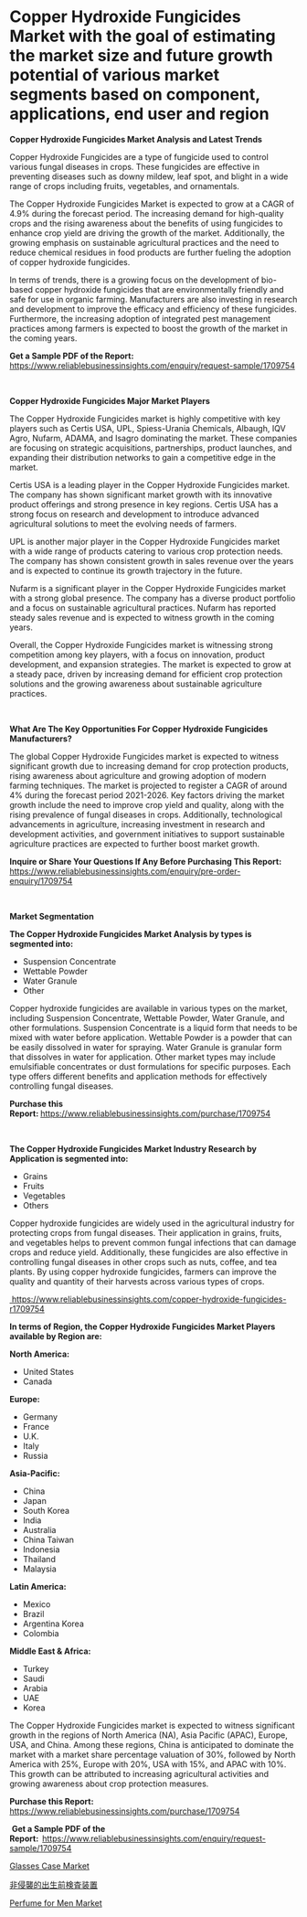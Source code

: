 <p><h1>Copper Hydroxide Fungicides Market with the goal of estimating the market size and future growth potential of various market segments based on component, applications, end user and region</h1></p><p><strong>Copper Hydroxide Fungicides Market Analysis and Latest Trends</strong></p>
<p><p>Copper Hydroxide Fungicides are a type of fungicide used to control various fungal diseases in crops. These fungicides are effective in preventing diseases such as downy mildew, leaf spot, and blight in a wide range of crops including fruits, vegetables, and ornamentals.</p><p>The Copper Hydroxide Fungicides Market is expected to grow at a CAGR of 4.9% during the forecast period. The increasing demand for high-quality crops and the rising awareness about the benefits of using fungicides to enhance crop yield are driving the growth of the market. Additionally, the growing emphasis on sustainable agricultural practices and the need to reduce chemical residues in food products are further fueling the adoption of copper hydroxide fungicides.</p><p>In terms of trends, there is a growing focus on the development of bio-based copper hydroxide fungicides that are environmentally friendly and safe for use in organic farming. Manufacturers are also investing in research and development to improve the efficacy and efficiency of these fungicides. Furthermore, the increasing adoption of integrated pest management practices among farmers is expected to boost the growth of the market in the coming years.</p></p>
<p><strong>Get a Sample PDF of the Report:&nbsp;</strong> <a href="https://www.reliablebusinessinsights.com/enquiry/request-sample/1709754">https://www.reliablebusinessinsights.com/enquiry/request-sample/1709754</a></p>
<p>&nbsp;</p>
<p><strong>Copper Hydroxide Fungicides Major Market Players</strong></p>
<p><p>The Copper Hydroxide Fungicides market is highly competitive with key players such as Certis USA, UPL, Spiess-Urania Chemicals, Albaugh, IQV Agro, Nufarm, ADAMA, and Isagro dominating the market. These companies are focusing on strategic acquisitions, partnerships, product launches, and expanding their distribution networks to gain a competitive edge in the market.</p><p>Certis USA is a leading player in the Copper Hydroxide Fungicides market. The company has shown significant market growth with its innovative product offerings and strong presence in key regions. Certis USA has a strong focus on research and development to introduce advanced agricultural solutions to meet the evolving needs of farmers.</p><p>UPL is another major player in the Copper Hydroxide Fungicides market with a wide range of products catering to various crop protection needs. The company has shown consistent growth in sales revenue over the years and is expected to continue its growth trajectory in the future.</p><p>Nufarm is a significant player in the Copper Hydroxide Fungicides market with a strong global presence. The company has a diverse product portfolio and a focus on sustainable agricultural practices. Nufarm has reported steady sales revenue and is expected to witness growth in the coming years.</p><p>Overall, the Copper Hydroxide Fungicides market is witnessing strong competition among key players, with a focus on innovation, product development, and expansion strategies. The market is expected to grow at a steady pace, driven by increasing demand for efficient crop protection solutions and the growing awareness about sustainable agriculture practices.</p></p>
<p>&nbsp;</p>
<p><strong>What Are The Key Opportunities For Copper Hydroxide Fungicides Manufacturers?</strong></p>
<p><p>The global Copper Hydroxide Fungicides market is expected to witness significant growth due to increasing demand for crop protection products, rising awareness about agriculture and growing adoption of modern farming techniques. The market is projected to register a CAGR of around 4% during the forecast period 2021-2026. Key factors driving the market growth include the need to improve crop yield and quality, along with the rising prevalence of fungal diseases in crops. Additionally, technological advancements in agriculture, increasing investment in research and development activities, and government initiatives to support sustainable agriculture practices are expected to further boost market growth.</p></p>
<p><strong>Inquire or Share Your Questions If Any Before Purchasing This Report:</strong> <a href="https://www.reliablebusinessinsights.com/enquiry/pre-order-enquiry/1709754">https://www.reliablebusinessinsights.com/enquiry/pre-order-enquiry/1709754</a></p>
<p>&nbsp;</p>
<p><strong>Market Segmentation</strong></p>
<p><strong>The Copper Hydroxide Fungicides Market Analysis by types is segmented into:</strong></p>
<p><ul><li>Suspension Concentrate</li><li>Wettable Powder</li><li>Water Granule</li><li>Other</li></ul></p>
<p><p>Copper hydroxide fungicides are available in various types on the market, including Suspension Concentrate, Wettable Powder, Water Granule, and other formulations. Suspension Concentrate is a liquid form that needs to be mixed with water before application. Wettable Powder is a powder that can be easily dissolved in water for spraying. Water Granule is granular form that dissolves in water for application. Other market types may include emulsifiable concentrates or dust formulations for specific purposes. Each type offers different benefits and application methods for effectively controlling fungal diseases.</p></p>
<p><strong>Purchase this Report:&nbsp;</strong><a href="https://www.reliablebusinessinsights.com/purchase/1709754">https://www.reliablebusinessinsights.com/purchase/1709754</a></p>
<p>&nbsp;</p>
<p><strong>The Copper Hydroxide Fungicides Market Industry Research by Application is segmented into:</strong></p>
<p><ul><li>Grains</li><li>Fruits</li><li>Vegetables</li><li>Others</li></ul></p>
<p><p>Copper hydroxide fungicides are widely used in the agricultural industry for protecting crops from fungal diseases. Their application in grains, fruits, and vegetables helps to prevent common fungal infections that can damage crops and reduce yield. Additionally, these fungicides are also effective in controlling fungal diseases in other crops such as nuts, coffee, and tea plants. By using copper hydroxide fungicides, farmers can improve the quality and quantity of their harvests across various types of crops.</p></p>
<p><a href="https://www.reliablebusinessinsights.com/copper-hydroxide-fungicides-r1709754">&nbsp;https://www.reliablebusinessinsights.com/copper-hydroxide-fungicides-r1709754</a></p>
<p><strong>In terms of Region, the Copper Hydroxide Fungicides Market Players available by Region are:</strong></p>
<p>
    <p> <strong> North America: </strong>
        <ul>
            <li>United States</li>
            <li>Canada</li>
        </ul>
        </p> 
    <p> <strong> Europe: </strong>
        <ul>
            <li>Germany</li>
            <li>France</li>
            <li>U.K.</li>
            <li>Italy</li>
            <li>Russia</li>
        </ul>
        </p> 
    <p> <strong> Asia-Pacific: </strong>
        <ul>
            <li>China</li>
            <li>Japan</li>
            <li>South Korea</li>
            <li>India</li>
            <li>Australia</li>
            <li>China Taiwan</li>
            <li>Indonesia</li>
            <li>Thailand</li>
            <li>Malaysia</li>
        </ul>
        </p> 
    <p> <strong> Latin America: </strong>
        <ul>
            <li>Mexico</li>
            <li>Brazil</li>
            <li>Argentina Korea</li>
            <li>Colombia</li>
        </ul>
        </p> 
    <p> <strong> Middle East & Africa: </strong>
        <ul>
            <li>Turkey</li>
            <li>Saudi</li>
            <li>Arabia</li>
            <li>UAE</li>
            <li>Korea</li>
        </ul>
    </p>
    </p>
<p><p>The Copper Hydroxide Fungicides market is expected to witness significant growth in the regions of North America (NA), Asia Pacific (APAC), Europe, USA, and China. Among these regions, China is anticipated to dominate the market with a market share percentage valuation of 30%, followed by North America with 25%, Europe with 20%, USA with 15%, and APAC with 10%. This growth can be attributed to increasing agricultural activities and growing awareness about crop protection measures.</p></p>
<p><strong>Purchase this Report: </strong><a href="https://www.reliablebusinessinsights.com/purchase/1709754">https://www.reliablebusinessinsights.com/purchase/1709754</a></p>
<p>&nbsp;<strong>Get a Sample PDF of the Report:&nbsp;&nbsp;</strong><a href="https://www.reliablebusinessinsights.com/enquiry/request-sample/1709754">https://www.reliablebusinessinsights.com/enquiry/request-sample/1709754</a></p>
<p><strong></strong></p>
<p><p><a href="https://github.com/jhcraigie/Market-Research-Report-List-3/blob/main/glasses-case-market.md">Glasses Case Market</a></p><p><a href="https://github.com/ReyesKohler20231/Market-Research-Report-List-2/blob/main/6582537126054.md">非侵襲的出生前検査装置</a></p><p><a href="https://github.com/PeterParrish5/Market-Research-Report-List-5/blob/main/perfume-for-men-market.md">Perfume for Men Market</a></p></p>